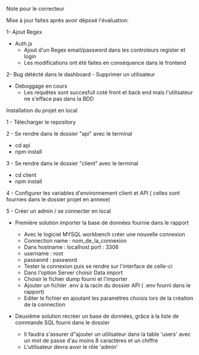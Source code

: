 Note pour le correcteur

Mise à jour faites après avoir déposé l'évaluation:

1- Ajout Regex
  - Auth.js
    - Ajout d'un Regex email/password dans les controleurs register et  login
    - Les modifications  ont été faites en conséquence dans le frontend

2- Bug détécté dans le dashboard - Supprimer un utilisateur
  - Deboggage en cours
    - Les requêtes sont succesfull coté front et back end mais l'utilisateur ne s'efface pas dans la BDD


Installation du projet en local 

1 - Télecharger le repository

2 - Se rendre dans le dossier "api" avec le terminal
  - cd api
  - npm install

3 - Se rendre dans le dossier "client" avec le terminal
  - cd client
  - npm install

4 - Configurer les variables d'environnement client et API ( celles sont fournies dans le dossier projet en annexe)

5 - Créer un admin / se connecter en local
  - Première solution importer la base de données fournie dans le rapport 
    - Avec le logiciel MYSQL workbench créer une nouvelle connexion
    - Connection name : nom_de_la_connexion
    - Dans hostname : localhost port : 3306
    - username : root
    - password : password
    - Tester la connexion puis se rendre sur l'interface de celle-ci
    - Dans l'option Server choisir Data import
    - Choisir le fichier dump fourni et l'importer
    - Ajouter un fichier .env à la racin du dossier API ( .env fourni dans le rapport)
    - Editer le fichier en ajoutant les paramètres choisis lors de la création de la connection

   - Deuxième solution recréer un base de données, grâce à la liste de commande SQL fourni dans le dossier
     - Il faudra s'assurer d"ajouter un utilisateur dans la table 'users' avec un mot de passe d'au moins 8 caractères et un chiffre
     - L'utilisateur devra avoir le rôle 'admin'
